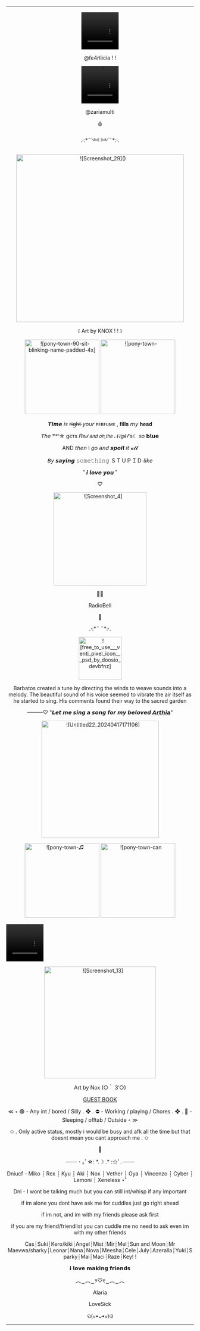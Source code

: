 <hr>
  <p align="center">
<video src=https://github.com/PromiseEverlasting/PromiseEverlasting/assets/151441588/3bf82fa7-9089-463c-b9ca-539c682127ff width=100 height=100/>
      <p align="center">
      @fe4rliicia ! !
        <p align="center">
        <video src=https://github.com/PromiseEverlasting/PromiseEverlasting/assets/151441588/1257de54-0a1d-4eb0-9de4-d55c37aaa740 width=100 height=100/> 
        <p align="center">
          @zariamulti
</p>
 <p align="center">
  🩸
  <p align="center">
  .·:*¨༺ ༻¨*:·.        <p align="center"> 
              <img width="450" src="https://github.com/PromiseEverlasting/PromiseEverlasting/assets/151441588/d4d2843f-69dc-4281-86d8-381cd05fefe4" alt =![Screenshot_29]()>
                    <p align="center"> 
    <p align="center"> 
      ꒰ Art by KNOX ! ! ꒱
                <p align="center"> 
 <img width="200" src="https://github.com/PromiseEverlasting/PromiseEverlasting/assets/151441588/b775b1c8-e257-44e7-a85a-8d5a8e9527ed" alt = ![pony-town-90-sit-blinking-name-padded-4x]>
      <img width="200" src="https://github.com/PromiseEverlasting/PromiseEverlasting/assets/151441588/1cb900f7-522f-4341-b8e2-7421777b29c7" alt =![pony-town- romance -sit-blinking-name-padded-4x]> 
<p align="center"> 
              𝙏𝙞𝙢𝙚 𝘪𝘴 
r̶i̶g̶h̶t̶ 𝘺𝘰𝘶𝘳 ᴘᴇʀꜰᴜᴍᴇ , 𝐟𝐢𝐥𝐥𝐬 𝘮𝘺 𝐡𝐞𝐚𝐝
        <p align="center">  
𝘛𝘩𝘦 ˢᵗᵃʳ☆ gєтѕ 𝑅𝑒𝒹 𝘢𝘯𝘥 𝘰𝘩,𝘵𝘩𝘦 𝒩𝒾𝑔𝒽𝓉's☾ 𝘴𝘰 𝗯𝗹𝘂𝗲
            <p align="center">  
AND 𝘵𝘩𝘦𝘯 I 𝘨𝘰 𝘢𝘯𝘥 
𝙨𝙥𝙤𝙞𝙡 𝘪𝘵 𝓪𝓵𝓵
                <p align="center">  
𝘉𝘺 𝙨𝙖𝙮𝙞𝙣𝙜 𝚜𝚘𝚖𝚎𝚝𝚑𝚒𝚗𝚐 ＳＴＵＰＩＤ 𝘭𝘪𝘬𝘦
                    <p align="center">  
˚ 𝙞 𝙡𝙤𝙫𝙚 𝙮𝙤𝙪 ˚ 
<p align="center">         
            ♡           
<p align="center"> 
<img width="250" src=https://github.com/PromiseEverlasting/PromiseEverlasting/assets/151441588/d9c61c6c-7ed5-48ad-aa13-2399e5a43287 alt = ![Screenshot_4]>
  <p align="center"> 
    🍓🍮
      <p align="center"> 
    RadioBell
    <p align="center">
      🍃
    </p>
       <p align="center"> 
  .·:*¨ ¨*:·.
    </p>
     <p align="center"> 
      <img width="115" src="https://github.com/PromiseEverlasting/PromiseEverlasting/assets/151441588/810eace1-fc56-4f31-9380-a3f4fa850d03" alt = ![free_to_use___venti_pixel_icon___psd_by_doosio_devbfnz]>
       </p>
        <p align="center"> 
Barbatos created a tune by directing the winds to weave sounds into a melody. The beautiful sound of his voice seemed to vibrate the air itself as he started to sing. 
His comments found their way to the sacred garden
 </p>
  <p align="center"> 
  ———♡ "𝙇𝙚𝙩 𝙢𝙚 𝙨𝙞𝙣𝙜 𝙖 𝙨𝙤𝙣𝙜 𝙛𝙤𝙧 𝙢𝙮 𝙗𝙚𝙡𝙤𝙫𝙚𝙙 <a href="https://rentry.co/LoveForArthia" target="[M]"<strong>𝘼𝙧𝙩𝙝𝙞𝙖</strong></a>"
     <p align="center"> 
<img width="315" src="https://github.com/PromiseEverlasting/PromiseEverlasting/assets/151441588/76c61137-249c-4f74-82fb-c5cf2e58c3d7" alt = ![Untitled22_20240417171106]>
        </p>
  <p align="center"> 
    <img width="200" src="https://github.com/PromiseEverlasting/PromiseEverlasting/assets/151441588/37227a08-eddf-4377-987e-13e188660a51" alt = ![pony-town-♫ 🌷Forever devout-sit-blinking-padded-4x]> <img width="200" src="https://github.com/PromiseEverlasting/PromiseEverlasting/assets/151441588/e04074c5-0e95-4a81-ba7e-999c5a2c1151" alt=  ![pony-town-can we become we_-sit-blinking-padded-ponyplush-4x]>
     <p align="left"> 
<video src=https://github.com/PromiseEverlasting/PromiseEverlasting/assets/151441588/dde0eacb-7def-4ea6-bb51-8cffc3cbad69 width=100 height=100/>
            JOURNEY TO BETHLEHEM - We Become We
               </p>
         <p align="center"> 
<img width="300" src="https://github.com/PromiseEverlasting/PromiseEverlasting/assets/151441588/4af92362-192e-49a8-9e04-b18d5564a834" alt = ![Screenshot_13]>
            <p align="center">
              Art by Nox (○｀ 3′○)
               <p align="center">
                 <a href="https://myprimacyarthia.123guestbook.com/%20target=" target="[M]">GUEST BOOK</a>
                  <p align="center">
        ≪ ◦  
         🟢 - Any int / bored / Silly 
            . ❖ .
         ⛔ - Working / playing / Chores
            . ❖ .
          🌙 - Sleeping / offtab / Outside ◦ ≫
    </p>
  <p align="center">
 ✩ . Only active status, mostly i would be busy and afk all the time but that doesnt mean you cant approach me . ✩
</p>
<p align="center">
🎀
</p>  
<p align="center">
─── ･ ｡ﾟ☆: *.☽ .* :☆ﾟ. ───
   </p>
<p align="center">
Dniucf - Miko ┊ Rex ┊ Kyu ┊ Aki ┊ Nox ┊ Vether ┊ Oya ┊ Vincenzo ┊ Cyber ┊ Lemoni ┊ Xeneless ⋆˚
 </p>
<p align="center"> 
  Dni - I wont be talking much but you can still int/whisp if any important    
</p>
 <p align="center"> 
if im alone you dont have ask me for cuddles just go right ahead
  </p>
 <p align="center"> 
 if im not, and im with my friends please ask first  
</p>
 <p align="center"> 
 if you are my friend/friendlist you can cuddle me no need to ask even im with my other friends 
    <p align="center"> 
Cas┊Suki┊Kero/kiki┊Angel┊Mist┊Mir┊Mel┊Sun and Moon┊Mr Maevwa/sharky┊Leonar┊Nana┊Nova┊Meesha┊Cele┊July┊Azeralla┊Yuki┊Sparky┊Mai┊Maci┊Raze┊Key! !
 </p>
<p align="center"> 
𝗶 𝗹𝗼𝘃𝗲 𝗺𝗮𝗸𝗶𝗻𝗴 𝗳𝗿𝗶𝗲𝗻𝗱𝘀 
</p>
<p align="center"> 
︵‿︵‿୨♡୧‿︵‿︵
</p>
         <p align="center"> 
            Alaria
            <p align="center"> 
              LoveSick
                <p align="center"> 
                    </p>
     <p align="center">    
 ପ(๑•ᴗ•๑)ଓ 
</p>
<hr>

